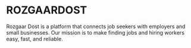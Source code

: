 # ROZGAARDOST
Rozgaar Dost is a platform that connects job seekers with employers and small businesses. Our mission is to make finding jobs and hiring workers easy, fast, and reliable.
